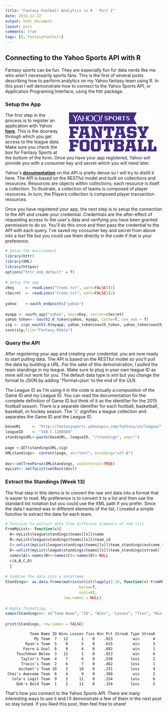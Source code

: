 ```yaml
---
title: "Fantasy Football Analytics in R - Part I"
date: 2015-12-22
output: html_document
layout: post
comments: true
tags: [R, FantasyFootball]
---
```




## Connecting to the Yahoo Sports API with R  
Fantasy sports can be fun. They are especially fun for data nerds like me who aren't necessarily sports fans. This is the first of several posts describing how to perform analytics on my Yahoo fantasy team using R. In this post I will demonstrate how to connect to the Yahoo Sports API, or Application Programing Interface, using the httr package.


### Setup the App
<img src="/images/yahoo_sports.png" alt="Yahoo Sports" align="right" width="280" height="125" hspace="20"> The first step in the process is to register an application with Yahoo  **[here](https://developer.yahoo.com/apps/create/)**. This is the doorway through which you get access to the league data.  Make sure you check the box for Fantasy Sports at the bottom of the form. Once you have your app registered, Yahoo will provide you with a consumer key and secret which you will need later.

Yahoo's  **[documentation](https://developer.yahoo.com/fantasysports/guide/)** on the API is pretty dense so I will try to distill it here. The API is based on the RESTful model and built on collections and resources.  Resources are objects within collections; each resource is itself a collection.  To illustrate, a collection of teams is composed of player resources.  In turn, the Players collection is composed player transaction resources.  

Once you have registered your app, the next step is to setup the connection to the API and create your credential. Credentials are the after-effect of requesting access to the user's data and verifying you have been granted permission to do so. You'll do this once and then pass the credential to the API with each query. I've saved my consumer key and secret from above into a text file but you could use them directly in the code if that is your preference. 

```r
# Setup the environment
library(httr)
library(XML)
library(httpuv)
options("httr_oob_default" = T)

# Setup the app
cKey     <- readLines("Creds.txt", warn=FALSE)[1]
cSecret  <- readLines("Creds.txt", warn=FALSE)[2]

yahoo    <-oauth_endpoints("yahoo")

myapp <- oauth_app("yahoo", key=cKey, secret=cSecret)
yahoo_token<- oauth2.0_token(yahoo, myapp, cache=T, use_oob = T)
sig <- sign_oauth1.0(myapp, yahoo_token$oauth_token, yahoo_token$oauth_token_secret)
save(sig,file="Fantasy.Rdata")
```

### Query the API  
After registering your app and creating your credential, you are now ready to start pulling data. The API is based on the RESTful model so you'll pull the data by building a URL. For the sake of this demonstration, I pulled the team standings in my league. Make sure to plug in your own league ID as mine will not work for you. The default data type is xml but you change the format to JSON by adding '?format=json' to the end of the ULR. 

The League ID as I'm using it in the code is actually a composition of the Game ID and my League ID. You can read the documentation for the complete definition of Game ID but think of it as the identifier for the 2015 football season.  There is a separate identifier for each football, basketball, baseball, or hockey season. The '.l.' signifies a league collection and separates the Game ID and the League ID. 


```r
baseURL     <- "http://fantasysports.yahooapis.com/fantasy/v2/league/"
leagueID    <- "348.l.1288584"
standingsURL<-paste(baseURL, leagueID, "/standings", sep="")

page <-GET(standingsURL,sig)
XMLstandings<- content(page, as="text", encoding="utf-8")

doc<-xmlTreeParse(XMLstandings, useInternal=TRUE)
myList<- xmlToList(xmlRoot(doc))
```

### Extract the Standings (Week 13)
The final step in this demo is to convert the raw xml data into a format that is easier to read. My preference is to convert it to a list and then use the standard list notation but you could use the XML path if you prefer. Since the data I wanted was in different elements of the list, I created a simple function to extract the data for each team.


```r
# Function to extract data from different elements of the list
FromMyList<- function(x){
  A<-myList$league$standings$teams[[x]]$name
  B<-myList$league$standings$teams[[x]]$team_id
  C<-unlist(myList$league$standings$teams[[x]]$team_standings$outcome_totals)
  D<-unlist(myList$league$standings$teams[[x]]$team_standings$streak)
  names(A)<-names(B)<-names(C)<-names(D)<-NULL
  c(A,B,C,D)
  }

# Combine the data into a dataframe
Standings<- as.data.frame(matrix(unlist(lapply(1:10, function(x) FromMyList(x))), 
                                 byrow=T, 
                                 ncol=8), 
                          row.names = NULL)

# Apply formatting
names(Standings)<- c("Team Name", "ID", "Wins", "Losses", "Ties", "Win Pct", "Streak Type", "Streak")

print(Standings, row.names = FALSE)
```

```
           Team Name ID Wins Losses Ties Win Pct Streak Type Streak
             My Team  7   12      1    0    .923         win      4
         Ryan's Team  5    8      5    0    .615         win      3
        Favre & Goal  8    9      4    0    .692         win      1
     Touchdown Below  3   12      1    0    .923         win      6
       Taylor's Team  4    7      6    0    .538        loss      2
       Travis's Team  2    6      7    0    .462        loss      1
      michael's Team 10    3     10    0    .231        loss      4
 Chez's Awesome Team  6    4      9    0    .308         win      2
   lola's Legit Team  9    2     11    0    .154        loss      6
     Bob's Bold Team  1    2     11    0    .154        loss      5
```

That's how you connect to the Yahoo Sports API. There are many interesting ways to use it and I'll demonstrate a few of them in the next post so stay tuned.  If you liked this post, then feel free to share!
